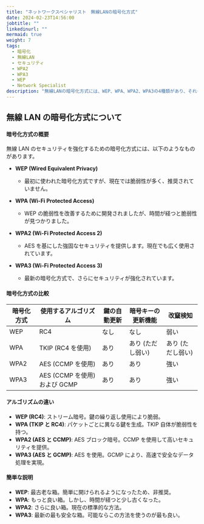 ```yaml
---
title: "ネットワークスペシャリスト　無線LANの暗号化方式"
date: 2024-02-23T14:56:00
jobtitle: ""
linkedinurl: ""
mermaid: true
weight: 7
tags:
  - 暗号化
  - 無線LAN
  - セキュリティ
  - WPA2
  - WPA3
  - WEP
  - Network Specialist
description: "無線LANの暗号化方式には、WEP、WPA、WPA2、WPA3の4種類があり、それぞれ異なるセキュリティレベルを提供します。WEPは最初に使用された方式ですが脆弱性が多く、WPAはその改良版ながらも脆弱性が指摘されています。WPA2はAES暗号とCCMPを使用し、現在の標準となっています。最新のWPA3はさらにセキュリティが強化され、高速で安全なデータ処理を提供します。可能であればWPA3を使用するのが推奨されます。"
---
```


## 無線 LAN の暗号化方式について

#### 暗号化方式の概要

無線 LAN のセキュリティを強化するための暗号化方式には、以下のようなものがあります。

- **WEP (Wired Equivalent Privacy)**

  - 最初に使われた暗号化方式ですが、現在では脆弱性が多く、推奨されていません。

- **WPA (Wi-Fi Protected Access)**

  - WEP の脆弱性を改善するために開発されましたが、時間が経つと脆弱性が見つかりました。

- **WPA2 (Wi-Fi Protected Access 2)**

  - AES を基にした強固なセキュリティを提供します。現在でも広く使用されています。

- **WPA3 (Wi-Fi Protected Access 3)**
  - 最新の暗号化方式で、さらにセキュリティが強化されています。

#### 暗号化方式の比較

| 暗号化方式 | 使用するアルゴリズム         | 鍵の自動更新 | 暗号キーの更新機能 | 改竄検知          |
| ---------- | ---------------------------- | ------------ | ------------------ | ----------------- |
| WEP        | RC4                          | なし         | なし               | 弱い              |
| WPA        | TKIP (RC4 を使用)            | あり         | あり (ただし弱い)  | あり (ただし弱い) |
| WPA2       | AES (CCMP を使用)            | あり         | あり               | 強い              |
| WPA3       | AES (CCMP を使用)および GCMP | あり         | あり               | 強い              |

#### アルゴリズムの違い

- **WEP (RC4)**: ストリーム暗号。鍵の繰り返し使用により脆弱。
- **WPA (TKIP と RC4)**: パケットごとに異なる鍵を生成。TKIP 自体が脆弱性を持つ。
- **WPA2 (AES と CCMP)**: AES ブロック暗号。CCMP を使用して高いセキュリティを提供。
- **WPA3 (AES と GCMP)**: AES を使用。GCMP により、高速で安全なデータ処理を実現。

#### 簡単な説明

- **WEP**: 最古老な箱。簡単に開けられるようになったため、非推奨。
- **WPA**: もっと良い箱。しかし、時間が経つと少し古くなった。
- **WPA2**: さらに良い箱。現在の標準的な方法。
- **WPA3**: 最新の最も安全な箱。可能ならこの方法を使うのが最も良い。
